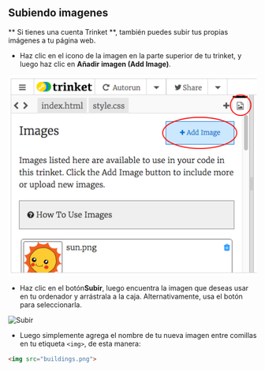 ## Subiendo imagenes

** Si tienes una cuenta Trinket **, también puedes subir tus propias imágenes a tu página web.

+ Haz clic en el icono de la imagen en la parte superior de tu trinket, y luego haz clic en **Añadir imagen (Add Image)**.

![captura de pantalla](images/story-upload.png)

+ Haz clic en el botón**Subir**, luego encuentra la imagen que deseas usar en tu ordenador y arrástrala a la caja. Alternativamente, usa el botón para seleccionarla.

![Subir](images/upload-image.png)

+ Luego simplemente agrega el nombre de tu nueva imagen entre comillas en tu etiqueta `<img>`, de esta manera:

```html
<img src="buildings.png">
```